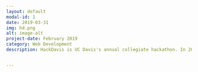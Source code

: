 ```yaml
---
layout: default
modal-id: 1
date: 2019-03-31
img: hd.png
alt: image-alt
project-date: February 2019
category: Web Development
description: HackDavis is UC Davis's annual collegiate hackathon. In 2019, my team built Davis Displacement Database, a one-stop web application for people in the Yolo County area to find aid. We placed second overall and won Best Environmental Hack. After the hackathon, we partnered with Google to rebuild our project from the ground up. Though the website is no longer maintained, the code can be viewed <a href="https://github.com/nan-tech"> here. </a> Google's team wrote a <a href="https://edu.google.com/why-google/case-studies/carefinder/" target="_blank">case study</a> about our work. Our team no longer maintains this project, but it was a great experience nonetheless. <br><br>


---
```

